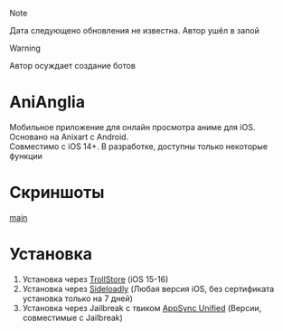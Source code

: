 > [!NOTE]
> Дата следующено обновления не известна. Автор ушёл в запой

> [!WARNING]
> Автор осуждает создание ботов
# AniAnglia
Мобильное приложение для онлайн просмотра аниме для iOS. Основано на Anixart с Android.<br>
Совместимо с iOS 14+. В разработке, доступны только некоторые функции
# Скриншоты
[main](https://github.com/AnAgTeam/AniAngliaDevRel/raw/main/images/main_screenshot.png)
# Установка
1. Установка через [TrollStore](https://trollstore.app/) (iOS 15-16)
2. Установка через [Sideloadly](https://sideloadly.io/) (Любая версия iOS, без сертификата установка только на 7 дней)
3. Установка через Jailbreak с твиком [AppSync Unified](https://github.com/akemin-dayo/AppSync) (Версии, совместимые с Jailbreak)